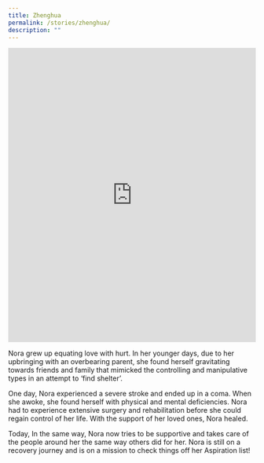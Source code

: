 ```yaml
---
title: Zhenghua
permalink: /stories/zhenghua/
description: ""
---
```

<iframe allowfullscreen="" allow="accelerometer; autoplay; clipboard-write; encrypted-media; gyroscope; picture-in-picture; web-share" frameborder="0" title="YouTube video player" src="https://www.youtube.com/embed/FLbyW_ur_IM" height="600" width="100%"></iframe>

Nora grew up equating love with hurt. In her younger days, due to her upbringing with an overbearing parent, she found herself gravitating towards friends and family that mimicked the controlling and manipulative types in an attempt to ‘find shelter’.

One day, Nora experienced a severe stroke and ended up in a coma. When she awoke, she found herself with physical and mental deficiencies. Nora had to experience extensive surgery and rehabilitation before she could regain control of her life. With the support of her loved ones, Nora healed.

Today, In the same way, Nora now tries to be supportive and takes care of the people around her the same way others did for her. Nora is still on a recovery journey and is on a mission to check things off her Aspiration list!